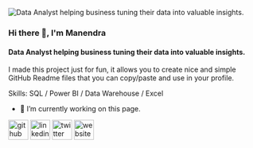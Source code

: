 ![Data Analyst helping business tuning their data into valuable insights.]([https://media.licdn.com/dms/image/C5616AQEV1rYtG93eag/profile-displaybackgroundimage-shrink_350_1400/0/1640782757490?e=1717027200&v=beta&t=k320hgAOkq0dzE_GUGLivWguklcGGd9rCPWa1reC4ec](https://raw.githubusercontent.com/gmanendra/gmanendra/main/Microsoft%20Certified%20Sr.Data%20Analyst%20-%20Manendra.png))
### Hi there 👋, I'm Manendra
#### Data Analyst helping business tuning their data into valuable insights.


I made this project just for fun, it allows you to create nice and simple GitHub Readme files that you can copy/paste and use in your profile.

Skills: SQL / Power BI / Data Warehouse / Excel 

- 🔭 I’m currently working on this page. 


[<img src='https://cdn.jsdelivr.net/npm/simple-icons@3.0.1/icons/github.svg' alt='github' height='40'>](https://github.com/https://github.com/gmanendra)  [<img src='https://cdn.jsdelivr.net/npm/simple-icons@3.0.1/icons/linkedin.svg' alt='linkedin' height='40'>](https://www.linkedin.com/in/https://www.linkedin.com/in/gmanendra//)  [<img src='https://cdn.jsdelivr.net/npm/simple-icons@3.0.1/icons/twitter.svg' alt='twitter' height='40'>](https://twitter.com/https://twitter.com/gmanendra)  [<img src='https://cdn.jsdelivr.net/npm/simple-icons@3.0.1/icons/icloud.svg' alt='website' height='40'>](https://gmanendra.com/)  

